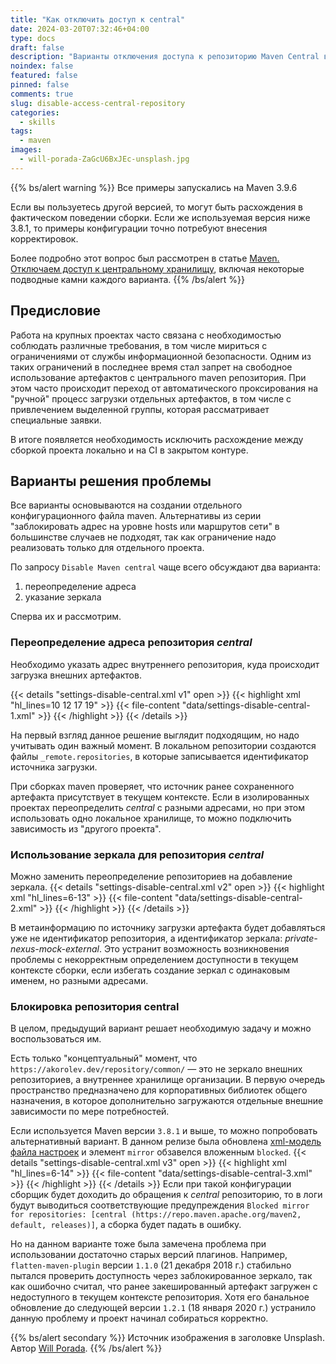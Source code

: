 ```yaml
---
title: "Как отключить доступ к central"
date: 2024-03-20T07:32:46+04:00
type: docs
draft: false
description: "Варианты отключения доступа к репозиторию Maven Central в отдельном проекте."
noindex: false
featured: false
pinned: false
comments: true
slug: disable-access-central-repository
categories:
  - skills
tags:
  - maven
images:
  - will-porada-ZaGcU6BxJEc-unsplash.jpg
---
```

{{% bs/alert warning %}}
Все примеры запускались на Maven 3.9.6

Если вы пользуетесь другой версией, то могут быть расхождения в фактическом поведении сборки.
Если же используемая версия ниже 3.8.1, то примеры конфигурации точно потребуют внесения корректировок.

Более подробно этот вопрос был рассмотрен в статье [Maven. Отключаем доступ к центральному хранилищу](/post/disable-access-central-repository/), включая некоторые подводные камни каждого варианта.
{{% /bs/alert %}}

## Предисловие
Работа на крупных проектах часто связана с необходимостью соблюдать различные требования,
в том числе мириться с ограничениями от службы информационной безопасности.
Одним из таких ограничений в последнее время стал запрет на свободное использование артефактов с центрального maven репозитория.
При этом часто происходит переход от автоматического проксирования на "ручной" процесс загрузки отдельных артефактов,
в том числе с привлечением выделенной группы, которая рассматривает специальные заявки.

В итоге появляется необходимость исключить расхождение между сборкой проекта локально и на CI в закрытом контуре.
## Варианты решения проблемы
Все варианты основываются на создании отдельного конфигурационного файла maven.
Альтернативы из серии "заблокировать адрес на уровне hosts или маршрутов сети" в большинстве случаев не подходят,
так как ограничение надо реализовать только для отдельного проекта.

По запросу `Disable Maven central` чаще всего обсуждают два варианта:
1. переопределение адреса
2. указание зеркала

Сперва их и рассмотрим.
### Переопределение адреса репозитория _central_
Необходимо указать адрес внутреннего репозитория, куда происходит загрузка внешних артефактов.

{{< details "settings-disable-central.xml v1" open >}}
{{< highlight xml "hl_lines=10 12 17 19" >}}
{{< file-content "data/settings-disable-central-1.xml" >}}
{{< /highlight >}}
{{< /details >}}


На первый взгляд данное решение выглядит подходящим, но надо учитывать один важный момент.
В локальном репозитории создаются файлы `_remote.repositories`, в которые записывается идентификатор источника загрузки.

При сборках maven проверяет, что источник ранее сохраненного артефакта присутствует в текущем контексте.
Если в изолированных проектах переопределить _central_ с разными адресами, но при этом использовать одно локальное хранилище,
то можно подключить зависимость из "другого проекта".
### Использование зеркала для репозитория _central_
Можно заменить переопределение репозиториев на добавление зеркала.
{{< details "settings-disable-central.xml v2" open >}}
{{< highlight xml "hl_lines=6-13" >}}
{{< file-content "data/settings-disable-central-2.xml" >}}
{{< /highlight >}}
{{< /details >}}

В метаинформацию по источнику загрузки артефакта будет добавляться уже не идентификатор репозитория, а идентификатор зеркала: _private-nexus-mock-external_.
Это устранит возможность возникновения проблемы с некорректным определением доступности в текущем контексте сборки,
если избегать создание зеркал с одинаковым именем, но разными адресами.
### Блокировка репозитория central
В целом, предыдущий вариант решает необходимую задачу и можно воспользоваться им.

Есть только "концептуальный" момент, что `https://akorolev.dev/repository/common/` — это не зеркало внешних репозиториев, а внутреннее хранилище организации.
В первую очередь пространство предназначено для корпоративных библиотек общего назначения, в которое дополнительно загружаются отдельные внешние зависимости по мере потребностей.

Если используется Maven версии `3.8.1` и выше, то можно попробовать альтернативный вариант.
В данном релизе была обновлена [xml-модель файла настроек](https://maven.apache.org/xsd/settings-1.2.0.xsd) и элемент `mirror` обзавелся вложенным `blocked`.
{{< details "settings-disable-central.xml v3" open >}}
{{< highlight xml "hl_lines=6-14" >}}
{{< file-content "data/settings-disable-central-3.xml" >}}
{{< /highlight >}}
{{< /details >}}
Если при такой конфигурации сборщик будет доходить до обращения к _central_ репозиторию, то в логи будут выводиться соответствующие предупреждения
`Blocked mirror for repositories: [central (https://repo.maven.apache.org/maven2, default, releases)]`, а сборка будет падать в ошибку.

Но на данном варианте тоже была замечена проблема при использовании достаточно старых версий плагинов.
Например, `flatten-maven-plugin` версии `1.1.0` (21 декабря 2018 г.) стабильно пытался проверить доступность через заблокированное зеркало,
так как ошибочно считал, что ранее закешированный артефакт загружен с недоступного в текущем контексте репозитория.
Хотя его банальное обновление до следующей версии `1.2.1` (18 января 2020 г.) устранило данную проблему и проект начинал собираться корректно.

{{% bs/alert secondary %}}
Источник изображения в заголовке Unsplash. Автор [Will Porada](https://unsplash.com/@will0629).
{{% /bs/alert %}}